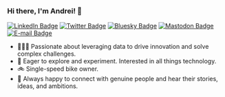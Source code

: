 ### Hi there, I'm Andrei! 👋

[![LinkedIn Badge](https://img.shields.io/badge/LinkedIn-@abciobanu-0a66c2)](https://www.linkedin.com/in/abciobanu)
[![Twitter Badge](https://img.shields.io/badge/Twitter-@abciobanu-1d9bf0)](https://twitter.com/abciobanu)
[![Bluesky Badge](https://img.shields.io/badge/Bluesky-@abciobanu-1d9bf0)](https://bsky.app/profile/abciobanu.bsky.social)
[![Mastodon Badge](https://img.shields.io/badge/Mastodon-@abciobanu-595aff)](https://hachyderm.io/@abciobanu)
[![E-mail Badge](https://img.shields.io/badge/E--mail-cb.andreibogdan@gmail.com-0c2543)](mailto:cb.andreibogdan@gmail.com)

- 👨🏻‍💻 Passionate about leveraging data to drive innovation and solve complex challenges.
- 🔭 Eager to explore and experiment. Interested in all things technology.
- 🚲 Single-speed bike owner.
- 💬 Always happy to connect with genuine people and hear their stories, ideas, and ambitions.
